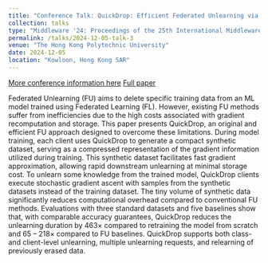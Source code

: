 ```yaml
---
title: "Conference Talk: QuickDrop: Efficient Federated Unlearning via Synthetic Data Generation"
collection: talks
type: "Middleware '24: Proceedings of the 25th International Middleware Conference"
permalink: /talks/2024-12-05-talk-3
venue: "The Hong Kong Polytechnic University"
date: 2024-12-05
location: "Kowloon, Hong Kong SAR"
---
```


[More conference information here](https://middleware-conf.github.io/2024/program/full-program/)
[Full paper](https://dl.acm.org/doi/10.1145/3652892.3700764) 

Federated Unlearning (FU) aims to delete specific training data from an ML model trained using Federated Learning (FL). However, existing FU methods suffer from inefficiencies due to the high costs associated with gradient recomputation and storage. This paper presents QuickDrop, an original and efficient FU approach designed to overcome these limitations. During model training, each client uses QuickDrop to generate a compact synthetic dataset, serving as a compressed representation of the gradient information utilized during training. This synthetic dataset facilitates fast gradient approximation, allowing rapid downstream unlearning at minimal storage cost. To unlearn some knowledge from the trained model, QuickDrop clients execute stochastic gradient ascent with samples from the synthetic datasets instead of the training dataset. The tiny volume of synthetic data significantly reduces computational overhead compared to conventional FU methods. Evaluations with three standard datasets and five baselines show that, with comparable accuracy guarantees, QuickDrop reduces the unlearning duration by 463× compared to retraining the model from scratch and 65 – 218× compared to FU baselines. QuickDrop supports both class- and client-level unlearning, multiple unlearning requests, and relearning of previously erased data.
